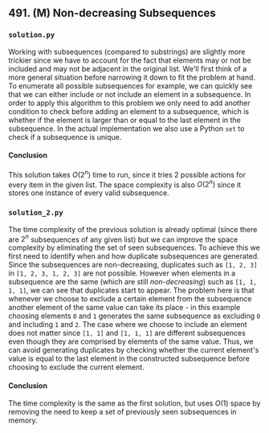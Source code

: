 ## 491. (M) Non-decreasing Subsequences

### `solution.py`
Working with subsequences (compared to substrings) are slightly more trickier since we have to account for the fact that elements may or not be included and may not be adjacent in the original list. We'll first think of a more general situation before narrowing it down to fit the problem at hand. To enumerate all possible subsequences for example, we can quickly see that we can either include or not include an element in a subsequence. In order to apply this algorithm to this problem we only need to add another condition to check before adding an element to a subsequence, which is whether if the element is larger than or equal to the last element in the subsequence. In the actual implementation we also use a Python `set` to check if a subsequence is unique.  

#### Conclusion
This solution takes $O(2^n)$ time to run, since it tries 2 possible actions for every item in the given list. The space complexity is also $O(2^n)$ since it stores one instance of every valid subsequence.  
  

### `solution_2.py`
The time complexity of the previous solution is already optimal (since there are $2^n$ subsequences of any given list) but we can improve the space complexity by eliminating the set of seen subsequences. To achieve this we first need to identify when and how duplicate subsequences are generated. Since the subsequences are non-decreasing, duplicates such as `[1, 2, 3]` in `[1, 2, 3, 1, 2, 3]` are not possible. However when elements in a subsequence are the same (which are still *non-decreasing*) such as `[1, 1, 1, 1]`, we can see that duplicates start to appear. The problem here is that whenever we choose to exclude a certain element from the subsequence another element of the same value can take its place - in this example choosing elements `0` and `1` generates the same subsequence as excluding `0` and including `1` and `2`. The case where we choose to include an element does not matter since `[1, 1]` and `[1, 1, 1]` are different subsequences even though they are comprised by elements of the same value. Thus, we can avoid generating duplicates by checking whether the current element's value is equal to the last element in the constructed subsequence before choosing to exclude the current element.  

#### Conclusion
The time complexity is the same as the first solution, but uses $O(1)$ space by removing the need to keep a set of previously seen subsequences in memory.  
  

